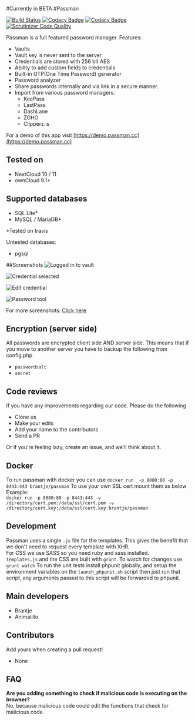 #Currently in BETA
#Passman

[![Build Status](https://travis-ci.org/nextcloud/passman.svg?branch=master)](https://travis-ci.org/nextcloud/passman)
[![Codacy Badge](https://api.codacy.com/project/badge/Grade/749bb288c9fd4592a73056549d44a85e)](https://www.codacy.com/app/brantje/passman?utm_source=github.com&amp;utm_medium=referral&amp;utm_content=nextcloud/passman&amp;utm_campaign=Badge_Grade)
[![Codacy Badge](https://api.codacy.com/project/badge/Coverage/749bb288c9fd4592a73056549d44a85e)](https://www.codacy.com/app/brantje/passman?utm_source=github.com&utm_medium=referral&utm_content=nextcloud/passman&utm_campaign=Badge_Coverage)
[![Scrutinizer Code Quality](https://scrutinizer-ci.com/g/nextcloud/passman/badges/quality-score.png?b=master)](https://scrutinizer-ci.com/g/nextcloud/passman/?branch=master)


Passman is a full featured password manager.
Features:
- Vaults
- Vault key is never sent to the server
- Credentials are stored with 256 bit AES
- Ability to add custom fields to credentials
- Built-in OTP(One Time Password) generator
- Password analyzer
- Share passwords internally and via link in a secure manner.
- Import from various password managers:
  - KeePass
  - LastPass
  - DashLane
  - ZOHO
  - Clipperz.is


For a demo of this app visit [https://demo.passman.cc](https://demo.passman.cc)

## Tested on
- NextCloud 10 / 11
- ownCloud 9.1+


## Supported databases
- SQL Lite*
- MySQL / MariaDB*

*Tested on travis

Untested databases:
- pgsql


##Screenshots
![Logged in to vault](http://i.imgur.com/ciShQZg.png)   

![Credential selected](http://i.imgur.com/3tENldT.png)   

![Edit credential](http://i.imgur.com/Iwm3hUe.png)   

![Password tool](http://i.imgur.com/ZYkN70r.png)

For more screenshots: [Click here](http://imgur.com/a/giKVt)

## Encryption (server side)
All passwords are encrypted client side AND server side.
This means that if you move to another server you have to backup the following from config.php
- `passwordsalt`
- `secret`




## Code reviews
If you have any improvements regarding our code.
Please do the following
- Clone us
- Make your edits
- Add your name to the contributors 
- Send a PR   

Or if you're feeling lazy, create an issue, and we'll think about it.

## Docker
To run passman with docker you can use `docker run  -p 8080:80 -p 8443:443 brantje/passman`
To use your own SSL cert mount them as below   
Example:   
`docker run -p 8080:80 -p 8443:443 -v /directory/cert.pem:/data/ssl/cert.pem -v /directory/cert.key:/data/ssl/cert.key brantje/passman`


## Development
Passman uses a single `.js` file for the templates. This gives the benefit that we don't need to request every template with XHR.   
For CSS we use SASS so you need ruby and sass installed.  
`templates.js` and the CSS are built with `grunt`.
To watch for changes use `grunt watch`
To run the unit tests install phpunit globally, and setup the environment variables on the `launch_phpunit.sh` script then just run that script, any arguments passed to this script will be forwarded to phpunit.

## Main developers
- Brantje
- Animalillo

## Contributors
Add yours when creating a pull request!
- None


## FAQ
**Are you adding something to check if malicious code is executing on the browser?**   
No, because malicious code could edit the functions that check for malicious code.